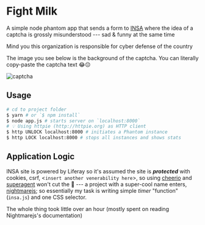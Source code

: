 # Fight Milk

A simple node phantom app that sends a form to [INSA](http://www.insa.gov.et/registrationapplication) where the idea of a captcha is grossly misunderstood --- sad & funny at the same time

Mind you this organization is responsible for cyber defense of the country

The image you see below is the background of the captcha. You can literally copy-paste the captcha text 😂😔

![captcha](http://www.insa.gov.et/PartnerRegistrationForm-portlet/images/capchaback.png)

## Usage
```bash
# cd to project folder
$ yarn # or `$ npm install`
$ node app.js # starts server on `localhost:8000`
# 💡 Using httpie (http://httpie.org) as HTTP client
$ http UNLOCK localhost:8000 # initiates a Phantom instance
$ http LOCK localhost:8000 # stops all instances and shows stats
```

## Application Logic

INSA site is powered by Liferay so it's assumed the site is ***protected*** with cookies, csrf, <`insert another venerability here`>, so using [cheerio](https://www.npmjs.com/package/cheerio) and [superagent](https://visionmedia.github.io/superagent/) won't cut the 🧀 --- a project with a super-cool name enters, [nightmarejs](http://www.nightmarejs.org); so essentially my task is writing simple *timer* "function" (`insa.js`) and one CSS selector.

The whole thing took little over an hour (mostly spent on reading Nightmarejs's documentation)
